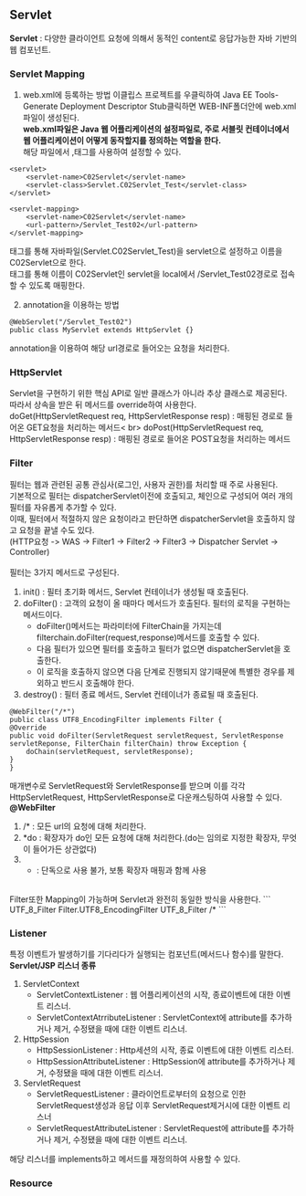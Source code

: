 ## Servlet
**Servlet** : 다양한 클라이언트 요청에 의해서 동적인 content로 응답가능한 자바 기반의 웹 컴포넌트. <br>

### Servlet Mapping
1. web.xml에 등록하는 방법
이클립스 프로젝트를 우클릭하여 Java EE Tools-Generate Deployment Descriptor Stub클릭하면 WEB-INF폴더안에 web.xml파일이 생성된다.<br>
**web.xml파일은 Java 웹 어플리케이션의 설정파일로, 주로 서블릿 컨테이너에서 웹 어플리케이션이 어떻게 동작할지를 정의하는 역할을 한다.**<br>
해당 파일에서 <servlet>,<servlet-mapping>태그를 사용하여 설정할 수 있다. <br>
```
<servlet>
  	<servlet-name>C02Servlet</servlet-name>
  	<servlet-class>Servlet.C02Servlet_Test</servlet-class>
</servlet>

<servlet-mapping>
	<servlet-name>C02Servlet</servlet-name>
  	<url-pattern>/Servlet_Test02</url-pattern>
</servlet-mapping>
```

<servlet>태그를 통해 자바파일(Servlet.C02Servlet_Test)을 servlet으로 설정하고 이름을 C02Servlet으로 한다. <br>
<servlet-mapping>태그를 통해 이름이 C02Servlet인 servlet을 local에서 /Servlet_Test02경로로 접속할 수 있도록 매핑한다. <br>

2. annotation을 이용하는 방법
```
@WebServlet("/Servlet_Test02")
public class MyServlet extends HttpServlet {}
```
annotation을 이용하여 해당 url경로로 들어오는 요청을 처리한다. <br>

### HttpServlet
Servlet을 구현하기 위한 핵심 API로 일반 클래스가 아니라 추상 클래스로 제공된다. <br>
따라서 상속을 받은 뒤 메서드를 override하여 사용한다.
doGet(HttpServletRequest req, HttpServletResponse resp) : 매핑된 경로로 들어온 GET요청을 처리하는 메서드< br>
doPost(HttpServletRequest req, HttpServletResponse resp) : 매핑된 경로로 들어온 POST요청을 처리하는 메서드 <br>

### Filter
필터는 웹과 관련된 공통 관심사(로그인, 사용자 권한)를 처리할 때 주로 사용된다. <br>
기본적으로 필터는 dispatcherServlet이전에 호출되고, 체인으로 구성되어 여러 개의 필터를 자유롭게 추가할 수 있다.<br>
이때, 필터에서 적절하지 않은 요청이라고 판단하면 dispatcherServlet을 호출하지 않고 요청을 끝낼 수도 있다. <br>
(HTTP요청 -> WAS -> Filter1 -> Filter2 -> Filter3 -> Dispatcher Servlet -> Controller)<br>
<br>
필터는 3가지 메서드로 구성된다.
1. init() : 필터 초기화 메서드, Servlet 컨테이너가 생성될 때 호출된다.
2. doFilter() : 고객의 요청이 올 때마다 메서드가 호출된다. 필터의 로직을 구현하는 메서드이다.
   - doFilter()메서드는 파라미터에 FilterChain을 가지는데 filterchain.doFilter(request,response)메서드를 호출할 수 있다.
   - 다음 필터가 있으면 필터를 호출하고 필터가 없으면 dispatcherServlet을 호출한다.
   - 이 로직을 호출하지 않으면 다음 단계로 진행되지 않기때문에 특별한 경우를 제외하고 반드시 호출해야 한다.
4. destroy() : 필터 종료 메서드, Servlet 컨테이너가 종료될 때 호출된다.

```
@WebFilter("/*")
public class UTF8_EncodingFilter implements Filter {
@Override
public void doFilter(ServletRequest servletRequest, ServletResponse servletReponse, FilterChain filterChain) throw Exception {
	doChain(servletRequest, servletResponse);
}
}
```
매개변수로 ServletRequest와 ServletResponse를 받으며 이를 각각 HttpServletRequest, HttpServletResponse로 다운캐스팅하여 사용할 수 있다. <br>
**@WebFilter** <br>
1. /* : 모든 url의 요청에 대해 처리한다.
2. *do : 확장자가 do인 모든 요청에 대해 처리한다.(do는 임의로 지정한 확장자, 무엇이 들어가든 상관없다)
3. * : 단독으로 사용 불가, 보통 확장자 매핑과 함께 사용
<br>
Filter또한 Mapping이 가능하며 Servlet과 완전히 동일한 방식을 사용한다.
```
<filter>
  	<filter-name>UTF_8_Filter</filter-name>
  	<filter-class>Filter.UTF8_EncodingFilter</filter-class>
</filter>
<filter-mapping>
	<filter-name>UTF_8_Filter</filter-name>
	<url-pattern>/*</url-pattern>  
</filter-mapping>
```

### Listener
특정 이벤트가 발생하기를 기다리다가 실행되는 컴포넌트(메서드나 함수)를 말한다. <br>
**Servlet/JSP 리스너 종류** <br>
1. ServletContext
   - ServletContextListener : 웹 어플리케이션의 시작, 종료이벤트에 대한 이벤트 리스너.
   - ServletContextAtrributeListener : ServletContext에 attribute를 추가하거나 제거, 수정됐을 때에 대한 이벤트 리스너.
3. HttpSession
   - HttpSessionListener : Http세션의 시작, 종료 이벤트에 대한 이벤트 리스터.
   - HttpSessionAttributeListener : HttpSession에 attribute를 추가하거나 제거, 수정됐을 때에 대한 이벤트 리스너.
5. ServletRequest
   - ServletRequestListener : 클라이언트로부터의 요청으로 인한 ServletRequest생성과 응답 이후 ServletRequest제거시에 대한 이벤트 리스너
   - ServletRequestAttributeListener : ServletRequest에 attribute를 추가하거나 제거, 수정됐을 때에 대한 이벤트 리스너.

해당 리스너를 implements하고 메서드를 재정의하여 사용할 수 있다.

### Resource

